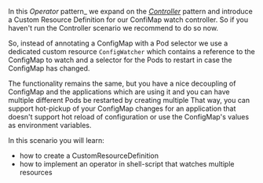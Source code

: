 In this _Operator_ pattern_ we expand on the [_Controller_](../21-Controller) pattern and introduce a Custom Resource Definition for our ConfiMap watch controller. So if you haven't run the Controller scenario we recommend to do so now.

So, instead of annotating a ConfigMap with a Pod selector we use a dedicated custom resource `ConfigWatcher`  which contains a reference to the ConfigMap to watch and a selector for the Pods to restart in case the ConfigMap has changed.

The functionality remains the same, but you have a nice decoupling of ConfigMap and the applications which are using it and you can have multiple different Pods be restarted by creating multiple
That way, you can support hot-pickup of your ConfigMap changes for an application that doesn't support hot reload of configuration or use the ConfigMap's values as environment variables.

In this scenario you will learn:

* how to create a CustomResourceDefinition
* how to implement an operator in shell-script that watches multiple resources

